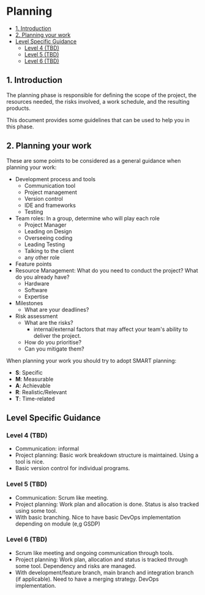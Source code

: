 # Planning <!-- omit in toc -->

- [1. Introduction](#1-introduction)
- [2. Planning your work](#2-planning-your-work)
- [Level Specific Guidance](#level-specific-guidance)
  - [Level 4 (TBD)](#level-4-tbd)
  - [Level 5 (TBD)](#level-5-tbd)
  - [Level 6 (TBD)](#level-6-tbd)

## 1. Introduction

The planning phase is responsible for defining the scope of the project, the resources needed, the risks involved, a work schedule, and the resulting products.

This document provides some guidelines that can be used to help you in this phase.

## 2. Planning your work

These are some points to be considered as a general guidance when planning your work:

- Development process and tools
  - Communication tool
  - Project management
  - Version control
  - IDE and frameworks
  - Testing
- Team roles: In a group, determine who will play each role
  - Project Manager
  - Leading on Design
  - Overseeing coding
  - Leading Testing
  - Talking to the client
  - any other role
- Feature points
- Resource Management: What do you need to conduct the project? What do you already have?
  - Hardware
  - Software
  - Expertise
- Milestones
  - What are your deadlines?
- Risk assessment
  - What are the risks?
    - internal/external factors that may affect your team's ability to deliver the project.
  - How do you prioritise?
  - Can you mitigate them?

When planning your work you should try to adopt SMART planning:

- **S**: Specific
- **M**: Measurable
- **A**: Achievable
- **R**: Realistic/Relevant
- **T**: Time-related

## Level Specific Guidance

### Level 4 (TBD)

- Communication: informal
- Project planning: Basic work breakdown structure is maintained. Using a tool is nice.
- Basic version control for individual programs.

### Level 5 (TBD)

- Communication: Scrum like meeting.
- Project planning: Work plan and allocation is done. Status is also tracked using some tool.
- With basic branching. Nice to have basic DevOps implementation depending on module (e,g GSDP)

### Level 6 (TBD)

- Scrum like meeting and ongoing communication through tools.
- Project planning: Work plan, allocation and status is tracked through some tool. Dependency and risks are managed.
- With development/feature branch, main branch and integration branch (if applicable). Need to have a merging strategy. DevOps implementation.
